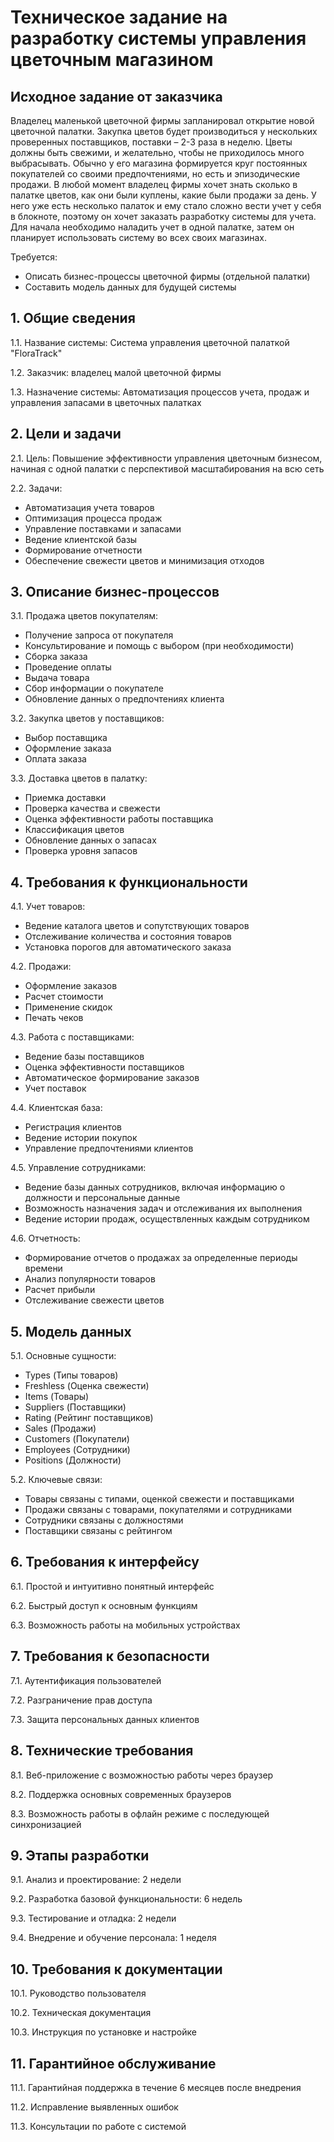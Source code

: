# Техническое задание на разработку системы управления цветочным магазином

## Исходное задание от заказчика

Владелец маленькой цветочной фирмы запланировал открытие новой цветочной палатки. Закупка цветов будет производиться у нескольких проверенных поставщиков, поставки – 2-3 раза в неделю. Цветы должны быть свежими, и желательно, чтобы не приходилось много выбрасывать. Обычно у его магазина формируется круг постоянных покупателей со своими предпочтениями, но есть и эпизодические продажи. В любой момент владелец фирмы хочет знать сколько в палатке цветов, как они были куплены, какие были продажи за день. У него уже есть несколько палаток и ему стало сложно вести учет у себя в блокноте, поэтому он хочет заказать разработку системы для учета. Для начала необходимо наладить учет в одной палатке, затем он планирует использовать систему во всех своих магазинах.

Требуется:
- Описать бизнес-процессы цветочной фирмы (отдельной палатки)
- Составить модель данных для будущей системы

## 1. Общие сведения 
1.1. Название системы: Система управления цветочной палаткой "FloraTrack"

1.2. Заказчик: владелец малой цветочной фирмы

1.3. Назначение системы: Автоматизация процессов учета, продаж и управления запасами в цветочных палатках

## 2. Цели и задачи
2.1. Цель: Повышение эффективности управления цветочным бизнесом, начиная с одной палатки с перспективой масштабирования на всю сеть

2.2. Задачи:
   - Автоматизация учета товаров
   - Оптимизация процесса продаж
   - Управление поставками и запасами
   - Ведение клиентской базы
   - Формирование отчетности
   - Обеспечение свежести цветов и минимизация отходов

## 3. Описание бизнес-процессов
3.1. Продажа цветов покупателям:
   - Получение запроса от покупателя
   - Консультирование и помощь с выбором (при необходимости)
   - Сборка заказа
   - Проведение оплаты
   - Выдача товара
   - Сбор информации о покупателе
   - Обновление данных о предпочтениях клиента

3.2. Закупка цветов у поставщиков:
   - Выбор поставщика
   - Оформление заказа
   - Оплата заказа

3.3. Доставка цветов в палатку:
   - Приемка доставки
   - Проверка качества и свежести
   - Оценка эффективности работы поставщика
   - Классификация цветов
   - Обновление данных о запасах
   - Проверка уровня запасов

## 4. Требования к функциональности
4.1. Учет товаров:
   - Ведение каталога цветов и сопутствующих товаров
   - Отслеживание количества и состояния товаров
   - Установка порогов для автоматического заказа

4.2. Продажи:
   - Оформление заказов
   - Расчет стоимости
   - Применение скидок
   - Печать чеков

4.3. Работа с поставщиками:
   - Ведение базы поставщиков
   - Оценка эффективности поставщиков
   - Автоматическое формирование заказов
   - Учет поставок

4.4. Клиентская база:
   - Регистрация клиентов
   - Ведение истории покупок
   - Управление предпочтениями клиентов

4.5. Управление сотрудниками:
   - Ведение базы данных сотрудников, включая информацию о должности и персональные данные
   - Возможность назначения задач и отслеживания их выполнения
   - Ведение истории продаж, осуществленных каждым сотрудником

4.6. Отчетность:
   - Формирование отчетов о продажах за определенные периоды времени
   - Анализ популярности товаров
   - Расчет прибыли
   - Отслеживание свежести цветов

## 5. Модель данных
5.1. Основные сущности:
   - Types (Типы товаров)
   - Freshless (Оценка свежести)
   - Items (Товары)
   - Suppliers (Поставщики)
   - Rating (Рейтинг поставщиков)
   - Sales (Продажи)
   - Customers (Покупатели)
   - Employees (Сотрудники)
   - Positions (Должности)

5.2. Ключевые связи:
   - Товары связаны с типами, оценкой свежести и поставщиками
   - Продажи связаны с товарами, покупателями и сотрудниками
   - Сотрудники связаны с должностями
   - Поставщики связаны с рейтингом

## 6. Требования к интерфейсу
6.1. Простой и интуитивно понятный интерфейс

6.2. Быстрый доступ к основным функциям

6.3. Возможность работы на мобильных устройствах

## 7. Требования к безопасности
7.1. Аутентификация пользователей

7.2. Разграничение прав доступа

7.3. Защита персональных данных клиентов

## 8. Технические требования
8.1. Веб-приложение с возможностью работы через браузер

8.2. Поддержка основных современных браузеров

8.3. Возможность работы в офлайн режиме с последующей синхронизацией

## 9. Этапы разработки
9.1. Анализ и проектирование: 2 недели

9.2. Разработка базовой функциональности: 6 недель

9.3. Тестирование и отладка: 2 недели

9.4. Внедрение и обучение персонала: 1 неделя

## 10. Требования к документации
10.1. Руководство пользователя

10.2. Техническая документация

10.3. Инструкция по установке и настройке

## 11. Гарантийное обслуживание
11.1. Гарантийная поддержка в течение 6 месяцев после внедрения

11.2. Исправление выявленных ошибок

11.3. Консультации по работе с системой
